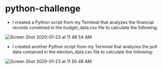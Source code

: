 # python-challenge

* I created a Python script from my Terminal that analyzes the financial records conatined in the budget_data.csv file to calculate the following:

![Screen Shot 2020-01-23 at 11 48 54 AM](https://user-images.githubusercontent.com/54033512/73009555-6bda8480-3dd6-11ea-8499-13794821ed12.png)

* I created another Python script from my Terminal that analyzes the poll data contained in the election_data.csv file to calculate the following:

![Screen Shot 2020-01-23 at 11 50 48 AM](https://user-images.githubusercontent.com/54033512/73009697-a93f1200-3dd6-11ea-9cc4-cdb3bda89a44.png)




